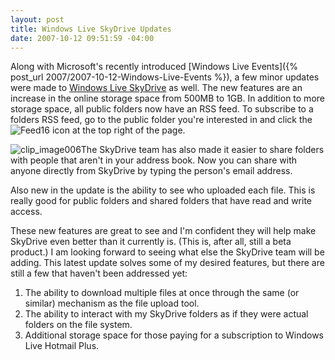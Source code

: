 ```yaml
---
layout: post
title: Windows Live SkyDrive Updates
date: 2007-10-12 09:51:59 -04:00
---
```


Along with Microsoft's recently introduced [Windows Live Events]({% post_url 2007/2007-10-12-Windows-Live-Events %}), a few minor updates were made to [Windows Live SkyDrive](http://skydrive.live.com/) as well. The new features are an increase in the online storage space from 500MB to 1GB. In addition to more storage space, all public folders now have an RSS feed. To subscribe to a folders RSS feed, go to the public folder you're interested in and click the ![Feed16](http://gwb.blob.core.windows.net/sdorman/WindowsLiveWriter/WindowsLiveSkyDriveUpdates_87BE/Feed16_6.gif)  icon at the top right of the page.

![clip_image006](http://by1.storage.msn.com/y1pKj1gJYLQYftjnthSpgXG7STtDNfOAq4arcwlEdxWFlY4vWQW6laZkeYMRBsVz0_jdmNn7Wuy2fTtVgc_DqW4y3vHSnzXcuUG?PARTNER=WRITER)The SkyDrive team has also made it easier to share folders with people that aren't in your address book. Now you can share with anyone directly from SkyDrive by typing the person's email address. 

Also new in the update is the ability to see who uploaded each file. This is really good for public folders and shared folders that have read and write access.

These new features are great to see and I'm confident they will help make SkyDrive even better than it currently is. (This is, after all, still a beta product.) I am looking forward to seeing what else the SkyDrive team will be adding. This latest update solves some of my desired features, but there are still a few that haven't been addressed yet:

1.  The ability to download multiple files at once through the same (or similar) mechanism as the file upload tool.  
2.  The ability to interact with my SkyDrive folders as if they were actual folders on the file system.  
3.  Additional storage space for those paying for a subscription to Windows Live Hotmail Plus.
